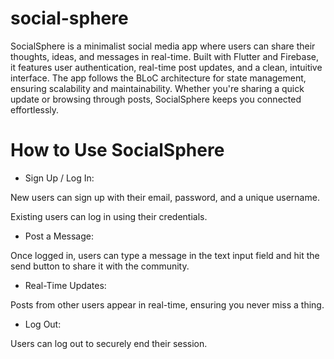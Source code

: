# social-sphere
SocialSphere is a minimalist social media app where users can share their thoughts, ideas, and messages in real-time. Built with Flutter and Firebase, it features user authentication, real-time post updates, and a clean, intuitive interface. The app follows the BLoC architecture for state management, ensuring scalability and maintainability. Whether you're sharing a quick update or browsing through posts, SocialSphere keeps you connected effortlessly.

# How to Use SocialSphere
- Sign Up / Log In:

New users can sign up with their email, password, and a unique username.

Existing users can log in using their credentials.

- Post a Message:

Once logged in, users can type a message in the text input field and hit the send button to share it with the community.

- Real-Time Updates:

Posts from other users appear in real-time, ensuring you never miss a thing.

- Log Out:

Users can log out to securely end their session.
